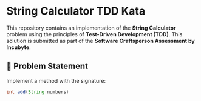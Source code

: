 # String Calculator TDD Kata

This repository contains an implementation of the **String Calculator** problem using the principles of **Test-Driven Development (TDD)**. This solution is submitted as part of the **Software Craftsperson Assessment by Incubyte**.

## 🚀 Problem Statement

Implement a method with the signature:

```java
int add(String numbers)
